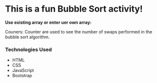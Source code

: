 # This is a fun Bubble Sort activity!

**Use existing array or enter uer own array:**

Couners: Counter are used to see the number of swaps performed in the bubble sort algorithm.
 
 ### Technologies Used
- HTML
- CSS
- JavaScript
- Bootstrap
